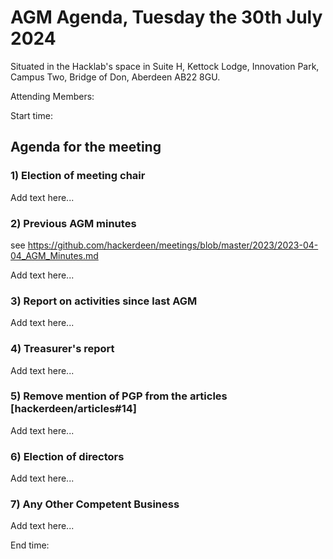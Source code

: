 # AGM Agenda, Tuesday the 30th July 2024

Situated in the Hacklab's space in Suite H, Kettock Lodge, Innovation Park, Campus Two, Bridge of Don, Aberdeen AB22 8GU.

Attending Members: 

Start time:


## Agenda for the meeting

### 1) Election of meeting chair

Add text here...


### 2) Previous AGM minutes

see https://github.com/hackerdeen/meetings/blob/master/2023/2023-04-04_AGM_Minutes.md

Add text here...


### 3) Report on activities since last AGM

Add text here...


### 4) Treasurer's report

Add text here...


### 5) Remove mention of PGP from the articles [hackerdeen/articles#14]

Add text here...


### 6) Election of directors

Add text here...


### 7) Any Other Competent Business

Add text here...



End time:
